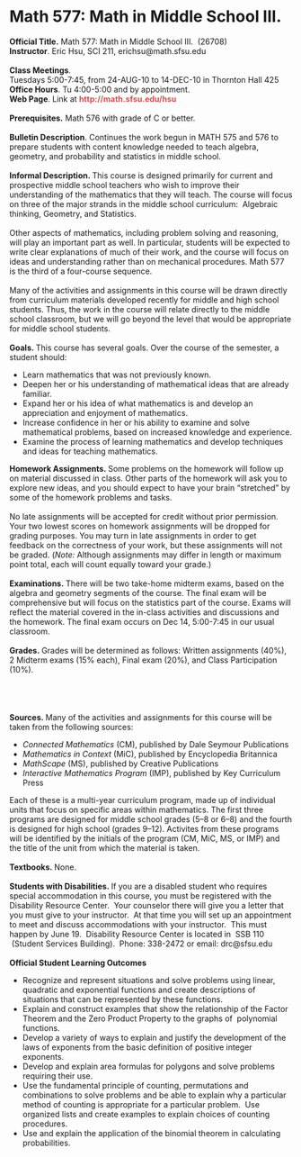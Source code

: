 # Math 577:&nbsp;Math in Middle School III.

<p style="margin-top: 0px; margin-right: 0px; margin-bottom: 0px; margin-left: 0px; ">
	<strong>Official Title.</strong>&nbsp;Math 577:&nbsp;Math in Middle School III. &nbsp;(26708)</p>
<p style="margin-top: 0px; margin-right: 0px; margin-bottom: 0px; margin-left: 0px; ">
	<strong>Instructor</strong>. Eric Hsu, SCI&nbsp;211, erichsu@math.sfsu.edu</p>
<p style="margin-top: 0px; margin-right: 0px; margin-bottom: 0px; margin-left: 0px; ">
	&nbsp;</p>
<p style="margin-top: 0px; margin-right: 0px; margin-bottom: 0px; margin-left: 0px; ">
	<strong>Class Meetings</strong>. <span class="Apple-style-span" style="white-space: nowrap; ">Tuesdays 5:00-7:45, from&nbsp;24-AUG-10 to 14-DEC-10 in Thornton Hall</span><span class="Apple-style-span" style="white-space: nowrap; "><span class="Apple-style-span" style="white-space: nowrap; ">&nbsp;425</span></span></p>
<p style="margin-top: 0px; margin-right: 0px; margin-bottom: 0px; margin-left: 0px; ">
	<strong>Office Hours</strong>. Tu 4:00-5:00 and by appointment.</p>
<p style="margin-top: 0px; margin-right: 0px; margin-bottom: 0px; margin-left: 0px; ">
	<strong>Web Page</strong>. Link at&nbsp;<a class="url http" href="http://math.sfsu.edu/hsu" style="text-decoration: none; font-weight: 700; color: rgb(204, 85, 85); ">http://math.sfsu.edu/hsu</a></p>
<div>
	&nbsp;</div>
<div>
	<p style="margin-top: 0px; margin-right: 0px; margin-bottom: 0px; margin-left: 0px; ">
		<strong>Prerequisites.</strong>&nbsp;Math 576 with grade of C or better.</p>
	<p style="margin-top: 0px; margin-right: 0px; margin-bottom: 0px; margin-left: 0px; ">
		&nbsp;</p>
	<p style="margin-top: 0px; margin-right: 0px; margin-bottom: 0px; margin-left: 0px; ">
		<strong>Bulletin Description</strong>.&nbsp;Continues the work begun in MATH 575 and 576 to prepare students with content knowledge needed to teach algebra, geometry, and probability and statistics in middle school. &nbsp;</p>
	<div>
		&nbsp;</div>
	<div>
		<b>Informal Description.&nbsp;</b>This course is designed primarily for current and prospective middle school teachers who wish to improve their understanding of the mathematics that they will teach. The course will focus on three of the major strands in the middle school curriculum: &nbsp;Algebraic thinking,&nbsp;Geometry, and&nbsp;Statistics.</div>
	<div>
		<p style="margin-top: 0px; margin-right: 0px; margin-bottom: 0px; margin-left: 0px; ">
			&nbsp;</p>
		<p style="margin-top: 0px; margin-right: 0px; margin-bottom: 0px; margin-left: 0px; ">
			Other aspects of mathematics, including problem solving and reasoning, will play an important part as well. In particular, students will be expected to write clear explanations of much of their work, and the course will focus on ideas and understanding rather than on mechanical procedures.&nbsp;Math 577 is the third of a four-course sequence.</p>
		<p style="margin-top: 0px; margin-right: 0px; margin-bottom: 0px; margin-left: 0px; ">
			&nbsp;</p>
		<p style="margin-top: 0px; margin-right: 0px; margin-bottom: 0px; margin-left: 0px; ">
			Many of the activities and assignments in this course will be drawn directly from curriculum materials developed recently for middle and high school students. Thus, the work in the course will relate directly to the middle school classroom, but we will go beyond the level that would be appropriate for middle school students.</p>
		<p style="margin-top: 0px; margin-right: 0px; margin-bottom: 0px; margin-left: 0px; ">
			&nbsp;</p>
		<p style="margin-top: 0px; margin-right: 0px; margin-bottom: 0px; margin-left: 0px; ">
			<b>Goals.&nbsp;</b>This course has several goals. Over the course of the semester, a student should:</p>
		<ul>
			<li>
				Learn mathematics that was not previously known.</li>
			<li>
				Deepen her or his understanding of mathematical ideas that are already familiar.</li>
			<li>
				Expand her or his idea of what mathematics is and develop an appreciation and enjoyment of mathematics.</li>
			<li>
				Increase confidence in her or his ability to examine and solve mathematical problems, based on increased knowledge and experience.</li>
			<li>
				Examine the process of learning mathematics and develop techniques and ideas for teaching mathematics.</li>
		</ul>
		<div>
			<strong>Homework Assignments.&nbsp;</strong>Some problems on the homework will follow up on material discussed in class. Other parts of the homework will ask you to explore new ideas, and you should expect to have your brain &ldquo;stretched&rdquo; by some of the homework problems and tasks.</div>
		<p style="margin-top: 0px; margin-right: 0px; margin-bottom: 0px; margin-left: 0px; ">
			&nbsp;</p>
		<p style="margin-top: 0px; margin-right: 0px; margin-bottom: 0px; margin-left: 0px; ">
			No late assignments will be accepted for credit without prior permission. Your two lowest scores on homework assignments will be dropped for grading purposes. You may turn in late assignments in order to get feedback on the correctness of your work, but these assignments will not be graded. (<em>Note:</em>&nbsp;Although assignments may differ in length or maximum point total, each will count equally toward your grade.)</p>
		<p style="margin-top: 0px; margin-right: 0px; margin-bottom: 0px; margin-left: 0px; ">
			&nbsp;</p>
		<p style="margin-top: 0px; margin-right: 0px; margin-bottom: 0px; margin-left: 0px; ">
			<strong>Examinations.&nbsp;</strong>There will be two take-home midterm exams, based on the algebra and geometry segments of the course. The final exam will be comprehensive but will focus on the statistics part of the course. Exams will reflect the material covered in the in-class activities and discussions and the homework. The final exam occurs on Dec 14, 5:00-7:45 in our usual classroom.</p>
		<p style="margin-top: 0px; margin-right: 0px; margin-bottom: 0px; margin-left: 0px; ">
			&nbsp;</p>
		<p style="margin-top: 0px; margin-right: 0px; margin-bottom: 0px; margin-left: 0px; ">
			<strong>Grades.&nbsp;</strong>Grades will be determined as follows:&nbsp;Written assignments (40%), 2&nbsp;Midterm exams (15% each),&nbsp;Final exam (20%), and&nbsp;Class Participation (10%).&nbsp;</p>
		<p style="margin-top: 0px; margin-right: 0px; margin-bottom: 0px; margin-left: 0px; ">
			&nbsp;</p>
		<p style="margin-top: 0px; margin-right: 0px; margin-bottom: 0px; margin-left: 0px; ">
			&nbsp;</p>
		<p style="margin-top: 0px; margin-right: 0px; margin-bottom: 0px; margin-left: 0px; ">
			&nbsp;</p>
		<p style="margin-top: 0px; margin-right: 0px; margin-bottom: 0px; margin-left: 0px; ">
			&nbsp;</p>
		<p style="margin-top: 0px; margin-right: 0px; margin-bottom: 0px; margin-left: 0px; ">
			<strong>Sources.&nbsp;</strong>Many of the activities and assignments for this course will be taken from the following sources:</p>
		<ul>
			<li>
				<em>Connected Mathematics</em>&nbsp;(CM), published by Dale Seymour Publications</li>
			<li>
				<em>Mathematics in Context</em>&nbsp;(MiC), published by Encyclopedia Britannica</li>
			<li>
				<em>MathScape</em>&nbsp;(MS), published by Creative Publications</li>
			<li>
				<em>Interactive Mathematics Program</em>&nbsp;(IMP), published by Key Curriculum Press</li>
		</ul>
		<p style="margin-top: 0px; margin-right: 0px; margin-bottom: 0px; margin-left: 0px; ">
			Each of these is a multi-year curriculum program, made up of individual units that focus on specific areas within mathematics. The first three programs are designed for middle school grades (5&ndash;8 or 6&ndash;8) and the fourth is designed for high school (grades 9&ndash;12). Activites from these programs will be identified by the initials of the program (CM, MiC, MS, or IMP) and the title of the unit from which the material is taken.</p>
		<p style="margin-top: 0px; margin-right: 0px; margin-bottom: 0px; margin-left: 0px; ">
			&nbsp;</p>
		<div>
			<b>Textbooks.&nbsp;</b>None.</div>
		<div>
			&nbsp;</div>
		<div>
			<div>
				<b>Students with Disabilities.&nbsp;</b>If you are a disabled student who requires special accommodation in this course, you must be registered with the Disability Resource Center. &nbsp;Your counselor there will give you a letter that you must give to your instructor. &nbsp;At that time you will set up an appointment to meet and discuss accommodations with your instructor. &nbsp;This must happen by June 19. &nbsp;Disability Resource Center is located in &nbsp;SSB 110 &nbsp;(Student Services Building). &nbsp;Phone: 338-2472 or email: drc@sfsu.edu</div>
			<div>
				&nbsp;</div>
			<div>
				<b>Official Student Learning Outcomes</b></div>
			<div>
				<ul>
					<li>
						Recognize and represent situations and solve problems using linear, quadratic and exponential functions and create descriptions of situations that can be represented by these functions.</li>
					<li>
						Explain and construct examples that show the relationship of the Factor Theorem and the Zero Product Property to the graphs of&nbsp; polynomial functions.</li>
					<li>
						Develop a variety of ways to explain and justify the development of the laws of exponents from the basic definition of positive integer exponents.</li>
					<li>
						Develop and explain area formulas for polygons and solve problems requiring their use.</li>
					<li>
						Use the fundamental principle of counting, permutations and combinations to solve problems and be able to explain why a particular method of counting is appropriate for a particular problem.&nbsp; Use organized lists and create examples to explain choices of counting procedures.</li>
					<li>
						Use and explain the application of the binomial theorem in calculating probabilities.&nbsp;</li>
				</ul>
			</div>
		</div>
	</div>
</div>
